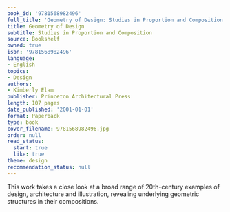 ```yaml
---
book_id: '9781568982496'
full_title: 'Geometry of Design: Studies in Proportion and Composition'
title: Geometry of Design
subtitle: Studies in Proportion and Composition
source: Bookshelf
owned: true
isbn: '9781568982496'
language:
- English
topics:
- Design
authors:
- Kimberly Elam
publisher: Princeton Architectural Press
length: 107 pages
date_published: '2001-01-01'
format: Paperback
type: book
cover_filename: 9781568982496.jpg
order: null
read_status:
  start: true
  like: true
theme: design
recommendation_status: null
---
```

This work takes a close look at a broad range of 20th-century examples of design, architecture and illustration, revealing underlying geometric structures in their compositions.
